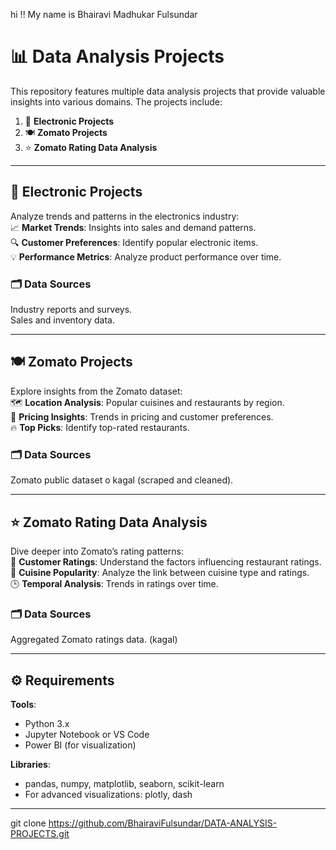hi !! My name is Bhairavi Madhukar Fulsundar
# 📊 Data Analysis Projects  

This repository features multiple data analysis projects that provide valuable insights into various domains. The projects include:  
1. 🔌 **Electronic Projects**  
2. 🍽️ **Zomato Projects**  
3. ⭐ **Zomato Rating Data Analysis**  

---

## 🔌 Electronic Projects  

Analyze trends and patterns in the electronics industry:  
📈 **Market Trends**: Insights into sales and demand patterns.  
🔍 **Customer Preferences**: Identify popular electronic items.  
💡 **Performance Metrics**: Analyze product performance over time.  

### 🗂️ Data Sources  
Industry reports and surveys.  
Sales and inventory data.  

---

## 🍽️ Zomato Projects  

Explore insights from the Zomato dataset:  
🗺️ **Location Analysis**: Popular cuisines and restaurants by region.  
💸 **Pricing Insights**: Trends in pricing and customer preferences.  
🔥 **Top Picks**: Identify top-rated restaurants.  

### 🗂️ Data Sources  
Zomato public dataset o kagal (scraped and cleaned).  

---

## ⭐ Zomato Rating Data Analysis  

Dive deeper into Zomato’s rating patterns:  
🌟 **Customer Ratings**: Understand the factors influencing restaurant ratings.  
🍴 **Cuisine Popularity**: Analyze the link between cuisine type and ratings.  
🕒 **Temporal Analysis**: Trends in ratings over time.  

### 🗂️ Data Sources  
Aggregated Zomato ratings data. (kagal) 

---

## ⚙️ Requirements  

**Tools**:  
  - Python 3.x  
  - Jupyter Notebook or VS Code  
  - Power BI (for visualization)  

**Libraries**:  
  - pandas, numpy, matplotlib, seaborn, scikit-learn  
  - For advanced visualizations: plotly, dash  

---

   
   git clone https://github.com/BhairaviFulsundar/DATA-ANALYSIS-PROJECTS.git
